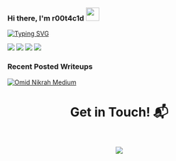 ###  Hi there, I'm r00t4c1d <img width="30" src="https://camo.githubusercontent.com/e8e7b06ecf583bc040eb60e44eb5b8e0ecc5421320a92929ce21522dbc34c891/68747470733a2f2f6d656469612e67697068792e636f6d2f6d656469612f6876524a434c467a6361737252346961377a2f67697068792e676966">

[![Typing SVG](https://readme-typing-svg.herokuapp.com?font=Goldman&pause=900&color=18F700&center=true&width=435&lines=I'm+Rishi;Cyber+Security+Enthusiast;Self-Taught+Cybersec+Student;Red+Teamer)](https://git.io/typing-svg)

[![](https://img.shields.io/badge/-🌈%20Website-FFF)](https://?ref=github)
[![](https://img.shields.io/badge/-Discord-FFF?&logo=Discord)](https://discord.gg/r00t_4c1d)
[![](https://img.shields.io/badge/-Telegram-FFF?&logo=Telegram)](https://t.me/r00t4c1d)
[![](https://img.shields.io/badge/-Instagram-FFF?&logo=Instagram)](https://www.instagram.com/rishi_rootec/)

### Recent Posted Writeups
[![Omid Nikrah Medium](https://github-readme-medium.vercel.app/?username=r00t4c1d&limit=3&bg=blacktext=green)](https://medium.com/@r00t4c1d)


<h1 align="center">Get in Touch! 📬</h1>
<Br>
<p align="center">
<a <a href="mailto:rishi_me@protonmail.com" target="blank"><img align="center" src="https://img.shields.io/badge/rishi__me@protonmail.com-D14836?style=for-the-badge&logo=gmail&logoColor=white" /></a>
</p>
